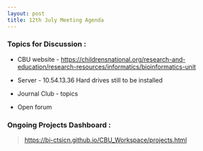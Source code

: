 ```yaml
---
layout: post
title: 12th July Meeting Agenda
---
```

### Topics for Discussion :

* CBU website - https://childrensnational.org/research-and-education/research-resources/informatics/bioinformatics-unit

* Server - 10.54.13.36 
  Hard drives still to be installed

* Journal Club - topics 

* Open forum 

### Ongoing Projects Dashboard :

> https://bi-ctsicn.github.io/CBU_Workspace/projects.html
